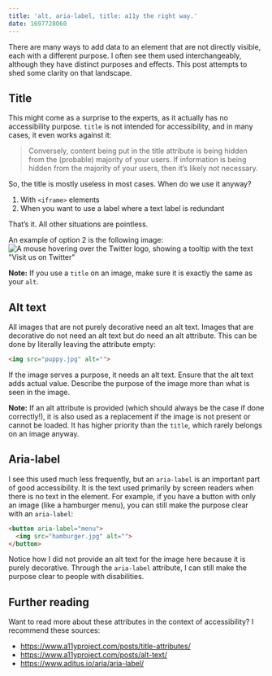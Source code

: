 ```yaml
---
title: 'alt, aria-label, title: a11y the right way.'
date: 1697728060
---
```

There are many ways to add data to an element that are not directly visible, each with a different purpose. I often see them used interchangeably, although they have distinct purposes and effects. This post attempts to shed some clarity on that landscape.

## Title
This might come as a surprise to the experts, as it actually has no accessibility purpose. `title` is not intended for accessibility, and in many cases, it even works against it:

> Conversely, content being put in the title attribute is being hidden from the (probable) majority of your users. If information is being hidden from the majority of your users, then it’s likely not necessary.

So, the title is mostly useless in most cases. When do we use it anyway?

1. With `<iframe>` elements
2. When you want to use a label where a text label is redundant

That’s it. All other situations are pointless.

An example of option 2 is the following image:
![A mouse hovering over the Twitter logo, showing a tooltip with the text "Visit us on Twitter"](https://i.stack.imgur.com/FFWoL.png)

**Note:** If you use a `title` on an image, make sure it is exactly the same as your `alt`.

## Alt text
All images that are not purely decorative need an alt text. Images that are decorative do not need an alt text but do need an alt attribute. This can be done by literally leaving the attribute empty:

```html
<img src="puppy.jpg" alt="">
```

If the image serves a purpose, it needs an alt text. Ensure that the alt text adds actual value. Describe the purpose of the image more than what is seen in the image.

**Note:** If an alt attribute is provided (which should always be the case if done correctly!), it is also used as a replacement if the image is not present or cannot be loaded. It has higher priority than the `title`, which rarely belongs on an image anyway.

## Aria-label
I see this used much less frequently, but an `aria-label` is an important part of good accessibility. It is the text used primarily by screen readers when there is no text in the element. For example, if you have a button with only an image (like a hamburger menu), you can still make the purpose clear with an `aria-label`:

```html
<button aria-label="menu">
  <img src="hamburger.jpg" alt="">
</button>
```

Notice how I did not provide an alt text for the image here because it is purely decorative. Through the `aria-label` attribute, I can still make the purpose clear to people with disabilities.

## Further reading
Want to read more about these attributes in the context of accessibility? I recommend these sources:

- https://www.a11yproject.com/posts/title-attributes/
- https://www.a11yproject.com/posts/alt-text/
- https://www.aditus.io/aria/aria-label/